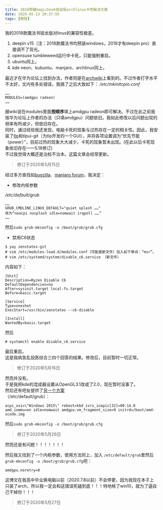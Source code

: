 ```yaml
---
title: 2018荣耀magicbook锐龙版archlinux卡死解决方案
date: 2020-05-13 20:37:55
tags: [教程]
---
```

我的2018款魔法书锐龙版对linux的兼容性极差。  
<!--more-->
1. deepin v15（注：2018款魔法书均预装windows，2019才有deepin pro）直接调不了背光。
2. opensuse tumbleweed运行中卡死，只能强制重启。
3. ubuntu同上。
4. kde neon、kubuntu、manjaro、archlinux同上。

最近才在华为论坛上找到办法，作者则是在[archwiki](https://wiki.archlinux.org/index.php/AMDGPU#Enable_Southern_Islands_(SI)_and_Sea_Islands_(CIK)_support)上看到的。不过作者打字水平不太好，文内有多处错误，我搞了之后大致如下：
*/etc/mkinitcpio.conf*
```
……
MODULES=(amdgpu radeon)
……
```
据wiki说在modules里面**按顺序**填上amdgpu radeon即可解决。不过在此之前我按华为论坛上作者的办法（只填amdgpu）问题依旧。我如此修改以后问题出现的频率有所减少，但依旧存在。  
同时，通过经验我还发现，电脑卡死的现象与过热存在一定的相关性。因此，我安装了[tlp](https://wiki.archlinux.org/index.php/TLP_(%E7%AE%80%E4%BD%93%E4%B8%AD%E6%96%87))和tlpui-git（为tlp开发的一个GUI），并将各项设置调为“优先节能（power）”，目前过热的现象大大减少，卡死的现象暂未出现。(在此以后卡死现象依旧存在——5.16修订)  
不过我觉得大概还是治标不治本。这篇文章会经常更新。  
> 修订于2020年5月15日  

经过多方查找如[bugzilla](https://bugzilla.redhat.com/show_bug.cgi?id=1562530#c66)、[manjaro forum](https://forum.manjaro.org/t/amd-ryzen-problems-and-fixes/55533)，我决定：

* 修改内核参数  

*/etc/default/grub*
```
……
GRUB_CMDLINE_LINUX_DEFAULT="quiet splash ……"
改为“noacpi nosplash idle=nomwait irqpoll ……”
……
```
然后`sudo grub-mkconfig -o /boot/grub/grub.cfg`

* 禁用C6状态  

```
$ yay zenstates-git
# vim /etc/modules-load.d/modules.conf（可能是新文件）加入如下单词：“msr”。
# vim /etc/systemd/system/disable_c6.service （新文件）
```

内容如下：

```
[Unit]
Description=Ryzen Disable C6
DefaultDependencies=no
After=sysinit.target local-fs.target
Before=basic.target

[Service]
Type=oneshot
ExecStart=/usr/bin/zenstates --c6-disable

[Install]
WantedBy=basic.target

```

然后

```
# systemctl enable disable_c6.service
```

最后重启。  
这是我病急乱投医综合三四个回答的结果。修改后，目前暂时一切正常。  
> 修订于2020年5月16日

然而并没有。  
于是我把kde的混成器设置从OpenGL3.1改成了2.0，现在暂时没事了。  
然后还有吧友提供了[另一个方案](https://tieba.baidu.com/p/6686363600)  
（/etc/default/grub）：  

```  
acpi_osi=\"Windows 2015\" reboot=kbd ivrs_ioapic[32]=00:14.0 amd_iommu=on idle=nomwait amdgpu.vm_fragment_size=9 initrd=/boot/amd-ucode.img
```  

然后`sudo grub-mkconfig -o /boot/grub/grub.cfg` 

> 修订于2020年5月26日

然而还是有问题！！！！！！！

然后我又找到了一个内核参数，使用方法同上，加入 `/etc/default/grub`里然后 `grub-mkconfig -o /boot/grub/grub.cfg`吧：

`amdgpu.noretry=0`

这博文在我高中毕业换电脑以前（2020.7.8以前）不会停更，因为我现在本子上只装了arch，所以我一定会和这错误死磕到底！！！特地格了win10，就为了逼自己干掉你！！！

> 修订于2020年5月27日